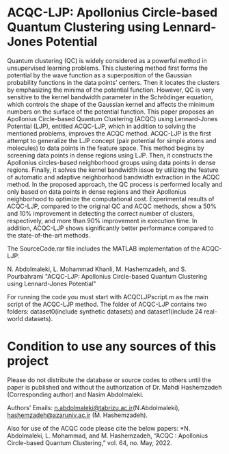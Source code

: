 # ACQC-LJP: Apollonius Circle-based Quantum Clustering using Lennard-Jones Potential

Quantum clustering (QC) is widely considered as a powerful method in unsupervised learning problems. This clustering method first forms the potential by the wave function as a superposition of the Gaussian probability functions in the data points’ centers. Then it locates the clusters by emphasizing the minima of the potential function. However, QC is very sensitive to the kernel bandwidth parameter in the Schrödinger equation, which controls the shape of the Gaussian kernel and affects the minimum numbers on the surface of the potential function. This paper proposes an Apollonius Circle-based Quantum Clustering (ACQC) using Lennard-Jones Potential (LJP), entitled ACQC-LJP, which in addition to solving the mentioned problems, improves the ACQC method. ACQC-LJP is the first attempt to generalize the LJP concept (pair potential for simple atoms and molecules) to data points in the feature space. This method begins by screening data points in dense regions using LJP. Then, it constructs the Apollonius circles-based neighborhood groups using data points in dense regions. Finally, it solves the kernel bandwidth issue by utilizing the feature of automatic and adaptive neighborhood bandwidth extraction in the ACQC method. In the proposed approach, the QC process is performed locally and only based on data points in dense regions and their Apollonius neighborhood to optimize the computational cost. Experimental results of ACQC-LJP, compared to the original QC and ACQC methods, show a 50% and 10% improvement in detecting the correct number of clusters, respectively, and more than 90% improvement in execution time. In addition, ACQC-LJP shows significantly better performance compared to the state-of-the-art methods.



The SourceCode.rar file includes the MATLAB implementation of the ACQC-LJP:

N. Abdolmaleki, L. Mohammad Khanli, M. Hashemzadeh, and  S. Pourbahrami "ACQC-LJP: Apollonius Circle-based Quantum Clustering using Lennard-Jones Potential"

For running the code you must start with ACQCLJPscript.m as the main script of the ACQC-LJP method.
The folder of ACQC-LJP contains two folders: dataset0(include synthetic datasets) and dataset1(include 24 real-world datasets).




# Condition to use any sources of this project
Please do not distribute the database or source codes to others until the paper is published and without the authorization of Dr. Mahdi Hashemzadeh (Corresponding author) and Nasim Abdolmaleki.

Authors’ Emails: n.abdolmaleki@tabrizu.ac.ir(N.Abdolmaleki), hashemzadeh@azaruniv.ac.ir (M. Hashemzadeh).

Also for use of the ACQC code please cite the below papers:
*N. Abdolmaleki, L. Mohammad, and M. Hashemzadeh, “ACQC : Apollonius Circle-based Quantum Clustering,” vol. 64, no. May, 2022.

